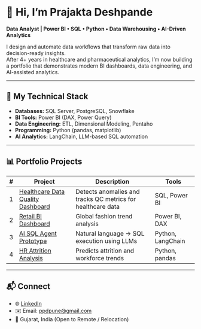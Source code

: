 # 👋 Hi, I’m Prajakta Deshpande

**Data Analyst | Power BI • SQL • Python • Data Warehousing • AI-Driven Analytics**

I design and automate data workflows that transform raw data into decision-ready insights.  
After 4+ years in healthcare and pharmaceutical analytics, I’m now building a portfolio that demonstrates modern BI dashboards, data engineering, and AI-assisted analytics.

---

## 🧰 My Technical Stack
- **Databases:** SQL Server, PostgreSQL, Snowflake  
- **BI Tools:** Power BI (DAX, Power Query)  
- **Data Engineering:** ETL, Dimensional Modeling, Pentaho  
- **Programming:** Python (pandas, matplotlib)  
- **AI Analytics:** LangChain, LLM-based SQL automation  

---

## 📊 Portfolio Projects
| # | Project | Description | Tools |
|---|----------|--------------|-------|
| 1 | [Healthcare Data Quality Dashboard](https://github.com/ppd1073/healthcare-data-quality-analytics) | Detects anomalies and tracks QC metrics for healthcare data | SQL, Power BI |
| 2 | [Retail BI Dashboard](https://github.com/ppd1073/Global-fashion-retail-analytics) | Global fashion trend analysis | Power BI, DAX |
| 3 | [AI SQL Agent Prototype](https://github.com/ppd1073/ai-sql-agent-langchain) | Natural language → SQL execution using LLMs | Python, LangChain |
| 4 | [HR Attrition Analysis](https://github.com/ppd1073/hr-attrition-analysis) | Predicts attrition and workforce trends | Python, pandas |

---

## 📬 Connect
- 🌐 [LinkedIn](https://linkedin.com/in/prajakta-deshpande)
- ✉️ Email: ppdpune@gmail.com
- 📍 Gujarat, India (Open to Remote / Relocation)
